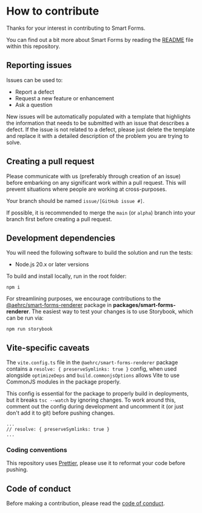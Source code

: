 # How to contribute

Thanks for your interest in contributing to Smart Forms.

You can find out a bit more about Smart Forms by reading the [README](README.md)
file within this repository.

## Reporting issues

Issues can be used to:

* Report a defect
* Request a new feature or enhancement
* Ask a question

New issues will be automatically populated with a template that highlights the
information that needs to be submitted with an issue that describes a defect. If
the issue is not related to a defect, please just delete the template and
replace it with a detailed description of the problem you are trying to solve.

## Creating a pull request

Please communicate with us (preferably through creation of an issue) before
embarking on any significant work within a pull request. This will prevent
situations where people are working at cross-purposes.

Your branch should be named `issue/[GitHub issue #]`.

If possible, it is recommended to merge the `main` (or `alpha`) branch into your branch first before creating a pull request.

## Development dependencies

You will need the following software to build the solution and run the tests:

* Node.js 20.x or later versions

To build and install locally, run in the root folder:
```
npm i
```

For streamlining purposes, we encourage contributions to the [@aehrc/smart-forms-renderer](https://www.npmjs.com/package/@aehrc/smart-forms-renderer) package in **packages/smart-forms-renderer**.
The easiest way to test your changes is to use Storybook, which can be run via:
```
npm run storybook
```

## Vite-specific caveats
The `vite.config.ts` file in the `@aehrc/smart-forms-renderer` package contains a `resolve: { preserveSymlinks: true }` config, when used alongside `optimizeDeps` and `build.commonjsOptions` allows Vite to use CommonJS modules in the package properly.

This config is essential for the package to properly build in deployments, but it breaks `tsc --watch` by ignoring changes. 
To work around this, comment out the config during development and uncomment it (or just don't add it to git) before pushing changes.
```
...
// resolve: { preserveSymlinks: true }
...
```

### Coding conventions

This repository uses [Prettier](https://prettier.io/), please use it to
reformat your code before pushing.

## Code of conduct

Before making a contribution, please read the
[code of conduct](CODE_OF_CONDUCT.md).
